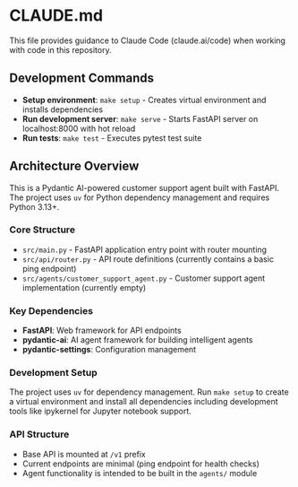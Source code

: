 # CLAUDE.md

This file provides guidance to Claude Code (claude.ai/code) when working with code in this repository.

## Development Commands

- **Setup environment**: `make setup` - Creates virtual environment and installs dependencies
- **Run development server**: `make serve` - Starts FastAPI server on localhost:8000 with hot reload
- **Run tests**: `make test` - Executes pytest test suite

## Architecture Overview

This is a Pydantic AI-powered customer support agent built with FastAPI. The project uses `uv` for Python dependency management and requires Python 3.13+.

### Core Structure
- `src/main.py` - FastAPI application entry point with router mounting
- `src/api/router.py` - API route definitions (currently contains a basic ping endpoint)
- `src/agents/customer_support_agent.py` - Customer support agent implementation (currently empty)

### Key Dependencies
- **FastAPI**: Web framework for API endpoints
- **pydantic-ai**: AI agent framework for building intelligent agents
- **pydantic-settings**: Configuration management

### Development Setup
The project uses `uv` for dependency management. Run `make setup` to create a virtual environment and install all dependencies including development tools like ipykernel for Jupyter notebook support.

### API Structure
- Base API is mounted at `/v1` prefix
- Current endpoints are minimal (ping endpoint for health checks)
- Agent functionality is intended to be built in the `agents/` module